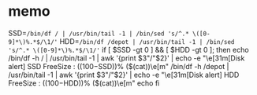 # memo
SSD=`/bin/df / | /usr/bin/tail -1 | /bin/sed 's/^.* \([0-9]*\)%.*$/\1/'`
HDD=`/bin/df /depot | /usr/bin/tail -1 | /bin/sed 's/^.* \([0-9]*\)%.*$/\1/'`
if [ $SSD -gt 0 ] && [ $HDD -gt 0 ]; then
        echo
        /bin/df -h / | /usr/bin/tail -1 | awk '{print $3"/"$2}' | echo -e "\e[31m[Disk alert] SSD FreeSize : $((100-$SSD))% ($(cat))\e[m"
        /bin/df -h /depot | /usr/bin/tail -1 | awk '{print $3"/"$2}' | echo -e "\e[31m[Disk alert] HDD FreeSize : $((100-$HDD))% ($(cat))\e[m"
        echo
fi
